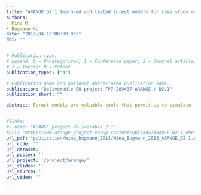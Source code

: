 ```yaml
---
title: "ARANGE D2.1 Improved and tested forest models for case study regions"
authors:
- Mina M.
- Bugmann H.
date: "2013-04-15T00:00:00Z"
doi: ""


# Publication type.
# Legend: 0 = Uncategorized; 1 = Conference paper; 2 = Journal article; 3 = Preprint / Working Paper; 4 = Report; 5 = Book; 6 = Book section;
# 7 = Thesis; 8 = Patent
publication_types: ["4"]

# Publication name and optional abbreviated publication name.
publication: "Deliverable EU project FP7-289437-ARANGE / D2.1"
publication_short: ""

abstract: Forest models are valuable tools that permit us to simulate forest dynamics at high accuracy and detail at different spatio-temporal scales. This is important to evaluate the spatial interdepend-encies of ecosystem goods and services. A wide range of state-of-the-art models of forest dynam-ics have been developed by the modeling partners of the ARANGE consortium. The set of forest models available in ARANGE includes both stand-level and landscape-level approaches, i.e. PICUS [BOKU]; ForClim and LandClim [ETHZ]; SAMSARA/CAPSIS [IRSTEA]; SILVA-SI/WEKA [UL]; Heureka [SLU]; SIBYLA [NFC]; MOSES [BOKU] and BIOME-BGC [BOKU]. In the first project year, model development and adaptation of the models to the ARANGE Case Study Areas (CSAs) has taken place; some models were applied preliminarily in several ARANGE CSAs, while others were tested mainly in one CSA. Most of the models were improved in terms of their structure and behavior with respect to a range of features. Overall, the forest models available in ARANGE have been tested for a wide range of conditions in the CSAs, and they have been set up so as to be ready for model application in the CSAs under specific site conditions, using measured stand data for model initialization. The next steps will be to define the management regimes so as to be able to simulate realistic forest structure data.


#links:
#- name: "ARANGE project deliverable 2.1"
#url: "http://www.arange-project.eu/wp-content/uploads/ARANGE-D2.1_FModels.pdf"
url_pdf: "publication/mina_bugmann_2013/Mina_Bugmann_2013_ARANGE_D2.1.pdf"
url_code: ''
url_dataset: ''
url_poster: ''
url_project: '/project/arange/'
url_slides: ''
url_source: ''
url_video: ''

---
```

